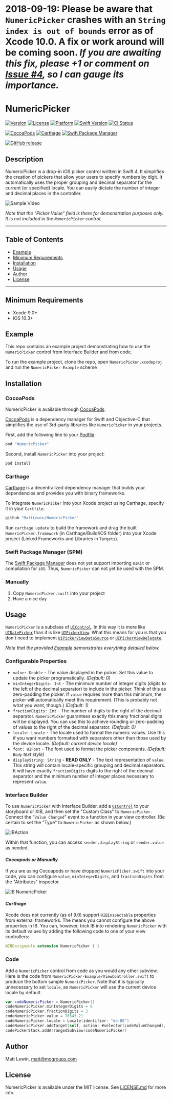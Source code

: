 # 2018-09-19: Please be aware that `NumericPicker` crashes with an `String index is out of bounds` error as of Xcode 10.0. A fix or work around will be coming soon. ***If you are awaiting this fix, please +1 or comment on [Issue #4](https://github.com/MattLewin/NumericPicker/issues/4), so I can gauge its importance.***

# NumericPicker

[![Version](https://img.shields.io/cocoapods/v/NumericPicker.svg?style=flat)](http://cocoapods.org/pods/NumericPicker)
[![License](https://img.shields.io/cocoapods/l/NumericPicker.svg?style=flat)](http://cocoapods.org/pods/NumericPicker)
[![Platform](https://img.shields.io/cocoapods/p/NumericPicker.svg?style=flat)](http://cocoapods.org/pods/NumericPicker)
[![Swift Version](https://img.shields.io/badge/swift-4.0-blue.svg?style=flat)](https://swift.org)
[![CI Status](http://img.shields.io/travis/MattLewin/NumericPicker.svg?style=flat)](https://travis-ci.org/MattLewin/NumericPicker)

[![CocoaPods](https://img.shields.io/badge/CocoaPods-compatible-4BC51D.svg?style=flat)](https://cocoapods.org/pods/NumericPicker)
[![Carthage](https://img.shields.io/badge/Carthage-compatible-4BC51D.svg?style=flat)](https://github.com/Carthage/Carthage)
[![Swift Package Manager](https://img.shields.io/badge/SPM-not%20yet-red.svg?style=flat)](https://swift.org/package-manager/)

[![GitHub release](https://img.shields.io/github/release/MattLewin/NumericPicker.svg)](https://github.com/MattLewin/NumericPicker/releases)

## Description

NumericPicker is a drop-in iOS picker control written in Swift 4. It simplifies the creation of pickers that allow
your users to specify numbers by digit. It automatically uses the proper grouping and decimal separator for the
current (or specified) locale. You can easily dictate the number of integer and decimal places in the controller.

![Sample Video](https://cl.ly/j5XO/Screen%20Recording%202017-02-08%20at%2003.36%20PM.gif)

*Note that the "Picker Value" field is there for demonstration purposes only. It is not included in the
`NumericPicker` control.*

---

## Table of Contents

* [Example](#example)
* [Minimum Requirements](#minimum-requirements)
* [Installation](#installation)
* [Usage](#usage)
* [Author](#author)
* [License](#license)

---

## Minimum Requirements
* Xcode 9.0+
* iOS 10.3+

## Example

This repo contains an example project demonstrating how to use the `NumericPicker` control from Interface Builder and
from code.

To run the example project, clone the repo, open `NumericPicker.xcodeproj` and run the `NumericPicker-Example` scheme

## Installation

### CocoaPods

NumericPicker is available through [CocoaPods](http://cocoapods.org). 

[CocoaPods](http://cocoapods.org) is a dependency manager for Swift and Objective-C that simplifies the use of 3rd-party
libraries like `NumericPicker` in your projects.

First, add the following line to your [Podfile](http://guides.cocoapods.org/using/using-cocoapods.html):

```ruby
pod "NumericPicker"
```

Second, install `NumericPicker` into your project:

```bash
pod install
```

### Carthage 

[Carthage](https://github.com/Carthage/Carthage) is a decentralized dependency manager that builds your dependencies and
provides you with binary frameworks. 

To integrate `NumericPicker` into your Xcode project using Carthage, specify it in your `Cartfile`:

```ruby
github "MattLewin/NumericPicker"
```

Run `carthage update` to build the framework and drag the built `NumericPicker.framework` (in Carthage/Build/iOS folder)
into your Xcode project (Linked Frameworks and Libraries in `Targets`).

### Swift Package Manager (SPM)

The [Swift Package Manager](https://github.com/apple/swift-package-manager) does not yet support importing `UIKit` or compilation for
`iOS`. Thus, `NumericPicker` can not yet be used with the SPM.

### Manually

1. Copy `NumericPicker.swift` into your project
2. Have a nice day

## Usage

`NumericPicker` is a subclass of [`UIControl`](https://developer.apple.com/reference/uikit/uicontrol). In this way it
is more like [`UIDatePicker`](https://developer.apple.com/reference/uikit/uidatepicker) than it is like 
[`UIPickerView`](https://developer.apple.com/reference/uikit/uipickerview). What this means for you is that you don't 
need to implement [`UIPickerViewDataSource`](https://developer.apple.com/reference/uikit/uipickerviewdatasource) or
[`UIPickerViewDelegate`](https://developer.apple.com/reference/uikit/uipickerviewdelegate).

*Note that the provided [Example](#example) demonstrates everything detailed below.*

### Configurable Properties

* `value: Double` - The value displayed in the picker. Set this value to update the picker programatically. 
*(Default: 0)*
* `minIntegerDigits: Int` - The minimum number of integer digits (digits to the left of the decimal separator) to
include in the picker. Think of this as zero-padding the picker. If `value` requires more than this minimum, the picker
will automatically meet this requirement. (This is probably not what you want, though.) *(Default: 1)*   
* `fractionDigits: Int` - The number of digits to the right of the decimal separator. `NumericPicker` guarantees
exactly this many fractional digits will be displayed. You can use this to achieve rounding or zero-padding of values
to the right of the decimal separator. *(Default: 0)*
* `locale: Locale` - The locale used to format the numeric values. Use this if you want numbers formatted with
separators other than those used by the device locale. *(Default: current device locale)*
* `font: UIFont` - The font used to format the picker components. *(Default: `Body` text style)*
* `displayString: String` - **READ ONLY** - The text representation of `value`. This string will contain locale-specific
grouping and decimal separators. It will have exactly `fractionDigits` digits to the right of the decimal separator and 
the minimum number of integer places necessary to represent `value`.


### Interface Builder

To use `NumericPicker` with Interface Builder, add a [`UIControl`](https://developer.apple.com/reference/uikit/uicontrol)
to your storyboard or XIB, and then set the "Custom Class" to `NumericPicker`. Connect the "`Value Changed`" event to
a function in your view controller. (Be certain to set the "Type" to `NumericPicker` as shown below.)

![IBAction](https://cl.ly/1s1Q1E3J3w1c/IBAction.png)

Within that function, you can access `sender.displayString` or `sender.value` as needed.   


#### *Cocoapods or Manually*

If you are using Cocoapods or have dropped `NumericPicker.swift` into your code, you can configure `value`,
`minIntegerDigits`, and `fractionDigits` from the "Attributes" inspector.

![IB NumericPicker](https://cl.ly/j5h1/NumericPicker-IB.png)

#### *Carthage*

Xcode does not currently (as of 9.0) support `@IBInspectable` properties from external frameworks. The means
you cannot configure the above properties in IB. You can, however, trick IB into rendering `NumericPicker` with its
default values by adding the following code to one of your view controllers:

```swift
@IBDesignable extension NumericPicker { }
```

### Code

Add a `NumericPicker` control from code as you would any other subview. Here is the code from 
`NumericPicker-Example/ViewController.swift` to produce the bottom sample `NumericPicker`. Note that it is typically unnecessary
to set `locale`, as `NumericPicker` will use the current device locale by default.

```swift
var codeNumericPicker = NumericPicker()
codeNumericPicker.minIntegerDigits = 6
codeNumericPicker.fractionDigits = 3
codeNumericPicker.value = 76543.21
codeNumericPicker.locale = Locale(identifier: "de-DE")
codeNumericPicker.addTarget(self, action: #selector(codeValueChanged), for: .valueChanged)
codePickerStack.addArrangedSubview(codeNumericPicker)

```

## Author

Matt Lewin, matt@mogroups.com

## License

NumericPicker is available under the MIT license. See [LICENSE.md](https://raw.githubusercontent.com/MattLewin/NumericPicker/master/LICENSE.md) 
for more info.




